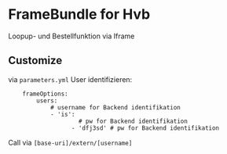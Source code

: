 # FrameBundle for Hvb


Loopup- und Bestellfunktion via Iframe 


## Customize

via `parameters.yml` User identifizieren:

```
    frameOptions:
        users:
            # username for Backend identifikation
            - 'is':
                    # pw for Backend identifikation
                  - 'dfj3sd' # pw for Backend identifikation
```

Call via `[base-uri]/extern/[username]`

